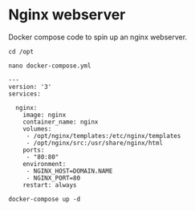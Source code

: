 # Nginx webserver

Docker compose code to spin up an nginx webserver.



```
cd /opt
```

```
nano docker-compose.yml
```

```
---
version: '3'
services:

  nginx:
    image: nginx
    container_name: nginx
    volumes:
     - /opt/nginx/templates:/etc/nginx/templates
     - /opt/nginx/src:/usr/share/nginx/html
    ports:
     - "80:80"
    environment:
     - NGINX_HOST=DOMAIN.NAME
     - NGINX_PORT=80
    restart: always

```

```
docker-compose up -d
```

